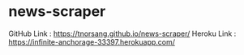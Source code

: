 # news-scraper

GitHub Link : https://tnorsang.github.io/news-scraper/
Heroku Link : https://infinite-anchorage-33397.herokuapp.com/